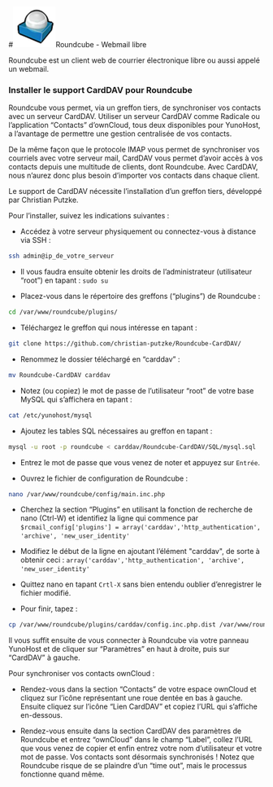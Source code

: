 #<img src="/images/roundcube.png">Roundcube - Webmail libre

Roundcube est un client web de courrier électronique libre ou aussi appelé un webmail.



### Installer le support CardDAV pour Roundcube

Roundcube vous permet, via un greffon tiers, de synchroniser vos contacts avec un serveur CardDAV. Utiliser un serveur CardDAV comme Radicale ou l’application “Contacts” d’ownCloud, tous deux disponibles pour YunoHost, a l’avantage de permettre une gestion centralisée de vos contacts. 

De la même façon que le protocole IMAP vous permet de synchroniser vos courriels avec votre serveur mail, CardDAV vous permet d’avoir accès à vos contacts depuis une multitude de clients, dont Roundcube. Avec CardDAV, nous n’aurez donc plus besoin d’importer vos contacts dans chaque client.

Le support de CardDAV nécessite l’installation d’un greffon tiers, développé par Christian Putzke.

Pour l’installer, suivez les indications suivantes :

* Accédez à votre serveur physiquement ou connectez-vous à distance via SSH : 
```bash
ssh admin@ip_de_votre_serveur
```

* Il vous faudra ensuite obtenir les droits de l’administrateur (utilisateur “root”) en tapant : `sudo su`

* Placez-vous dans le répertoire des greffons (“plugins”) de Roundcube :
```bash
cd /var/www/roundcube/plugins/
```

* Téléchargez le greffon qui nous intéresse en tapant :
```bash
git clone https://github.com/christian-putzke/Roundcube-CardDAV/
```

* Renommez le dossier téléchargé en “carddav” : 
```bash
mv Roundcube-CardDAV carddav
```

* Notez (ou copiez) le mot de passe de l’utilisateur “root” de votre base MySQL qui s’affichera en tapant :
```bash
cat /etc/yunohost/mysql
```

* Ajoutez les tables SQL nécessaires au greffon en tapant :
```bash
mysql -u root -p roundcube < carddav/Roundcube-CardDAV/SQL/mysql.sql
```

* Entrez le mot de passe que vous venez de noter et appuyez sur `Entrée`.

* Ouvrez le fichier de configuration de Roundcube :
```bash
nano /var/www/roundcube/config/main.inc.php
```

* Cherchez la section “Plugins” en utilisant la fonction de recherche de nano (Ctrl-W) et identifiez la ligne qui commence par `$rcmail_config['plugins'] = array('carddav','http_authentication', 'archive', 'new_user_identity'` 

* Modifiez le début de la ligne en ajoutant l’élément "carddav", de sorte à obtenir ceci : `array('carddav','http_authentication', 'archive', 'new_user_identity'`

* Quittez nano en tapant `Crtl-X` sans bien entendu oublier d’enregistrer le fichier modifié.

* Pour finir, tapez :
```bash
cp /var/www/roundcube/plugins/carddav/config.inc.php.dist /var/www/roundcube/plugins/carddav/config.inc.php
```

Il vous suffit ensuite de vous connecter à Roundcube via votre panneau YunoHost et de cliquer sur “Paramètres” en haut à droite, puis sur “CardDAV” à gauche.

Pour synchroniser vos contacts ownCloud :

* Rendez-vous dans la section “Contacts” de votre espace ownCloud et cliquez sur l’icône représentant une roue dentée en bas à gauche. Ensuite cliquez sur l’icône “Lien CardDAV” et copiez l’URL qui s’affiche en-dessous.

* Rendez-vous ensuite dans la section CardDAV des paramètres de Roundcube et entrez “ownCloud” dans le champ “Label”, collez l’URL que vous venez de copier et enfin entrez votre nom d’utilisateur et votre mot de passe. Vos contacts sont désormais synchronisés ! Notez que Roundcube risque de se plaindre d’un “time out”, mais le processus fonctionne quand même.